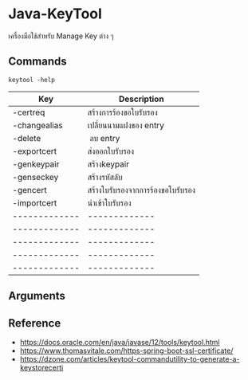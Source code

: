 # Java-KeyTool

เครื่องมือใช้สำหรับ Manage Key ต่าง ๆ 

## Commands

    keytool -help

| Key      | Description |
| ------------- | -------------|
| -certreq   | สร้างการร้องขอใบรับรอง  |
| -changealias    | เปลี่ยนนามแฝงของ entry |
| -delete    |  ลบ entry |
| -exportcert  | ส่งออกใบรับรอง |
| -genkeypair | สร้างkeypair |
| -genseckey | สร้างรหัสลับ|
| -gencert   | สร้างใบรับรองจากการร้องขอใบรับรอง |
| -importcert   | นำเข้าใบรับรอง|
| ------------- | -------------|
| ------------- | -------------|
| ------------- | -------------|
| ------------- | -------------|
| ------------- | -------------|

## Arguments


## Reference 
- https://docs.oracle.com/en/java/javase/12/tools/keytool.html
- https://www.thomasvitale.com/https-spring-boot-ssl-certificate/
- https://dzone.com/articles/keytool-commandutility-to-generate-a-keystorecerti
